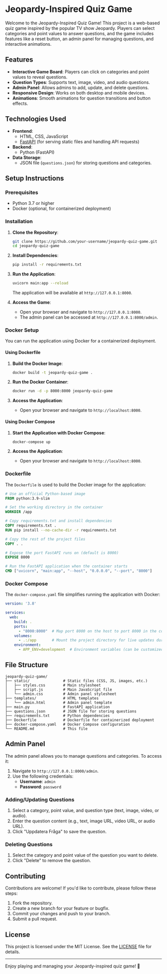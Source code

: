 # Jeopardy-Inspired Quiz Game

Welcome to the Jeopardy-Inspired Quiz Game! This project is a web-based quiz game inspired by the popular TV show Jeopardy. Players can select categories and point values to answer questions, and the game includes features like a reset button, an admin panel for managing questions, and interactive animations.

## Features

- **Interactive Game Board**: Players can click on categories and point values to reveal questions.
- **Question Types**: Supports text, image, video, and audio questions.
- **Admin Panel**: Allows admins to add, update, and delete questions.
- **Responsive Design**: Works on both desktop and mobile devices.
- **Animations**: Smooth animations for question transitions and button effects.

## Technologies Used

- **Frontend**:
  - HTML, CSS, JavaScript
  - [FastAPI](https://fastapi.tiangolo.com/) (for serving static files and handling API requests)
- **Backend**:
  - Python (FastAPI)
- **Data Storage**:
  - JSON file (`questions.json`) for storing questions and categories.

## Setup Instructions

### Prerequisites

- Python 3.7 or higher
- Docker (optional, for containerized deployment)

### Installation

1. **Clone the Repository**:
   ```bash
   git clone https://github.com/your-username/jeopardy-quiz-game.git
   cd jeopardy-quiz-game
   ```

2. **Install Dependencies**:
   ```bash
   pip install -r requirements.txt
   ```

3. **Run the Application**:
   ```bash
   uvicorn main:app --reload
   ```
   The application will be available at `http://127.0.0.1:8000`.

4. **Access the Game**:
   - Open your browser and navigate to `http://127.0.0.1:8000`.
   - The admin panel can be accessed at `http://127.0.0.1:8000/admin`.

### Docker Setup

You can run the application using Docker for a containerized deployment.

#### Using Dockerfile

1. **Build the Docker Image**:
   ```bash
   docker build -t jeopardy-quiz-game .
   ```

2. **Run the Docker Container**:
   ```bash
   docker run -d -p 8000:8000 jeopardy-quiz-game
   ```

3. **Access the Application**:
   - Open your browser and navigate to `http://localhost:8000`.

#### Using Docker Compose

1. **Start the Application with Docker Compose**:
   ```bash
   docker-compose up
   ```

2. **Access the Application**:
   - Open your browser and navigate to `http://localhost:8000`.

### Dockerfile

The `Dockerfile` is used to build the Docker image for the application:

```dockerfile
# Use an official Python-based image
FROM python:3.9-slim

# Set the working directory in the container
WORKDIR /app

# Copy requirements.txt and install dependencies
COPY requirements.txt .
RUN pip install --no-cache-dir -r requirements.txt

# Copy the rest of the project files
COPY . .

# Expose the port FastAPI runs on (default is 8000)
EXPOSE 8000

# Run the FastAPI application when the container starts
CMD ["uvicorn", "main:app", "--host", "0.0.0.0", "--port", "8000"]
```

### Docker Compose

The `docker-compose.yaml` file simplifies running the application with Docker:

```yaml
version: '3.8'

services:
  web:
    build: .
    ports:
      - "8000:8000"  # Map port 8000 on the host to port 8000 in the container
    volumes:
      - .:/app       # Mount the project directory for live updates during development
    environment:
      - APP_ENV=development  # Environment variables (can be customized)
```

## File Structure

```
jeopardy-quiz-game/
├── static/               # Static files (CSS, JS, images, etc.)
│   ├── styles.css        # Main stylesheet
│   ├── script.js         # Main JavaScript file
│   └── admin.css         # Admin panel stylesheet
├── templates/            # HTML templates
│   └── admin.html        # Admin panel template
├── main.py               # FastAPI application
├── questions.json        # JSON file for storing questions
├── requirements.txt      # Python dependencies
├── Dockerfile            # Dockerfile for containerized deployment
├── docker-compose.yaml   # Docker Compose configuration
└── README.md             # This file
```

## Admin Panel

The admin panel allows you to manage questions and categories. To access it:

1. Navigate to `http://127.0.0.1:8000/admin`.
2. Use the following credentials:
   - **Username**: `admin`
   - **Password**: `password`

### Adding/Updating Questions

1. Select a category, point value, and question type (text, image, video, or audio).
2. Enter the question content (e.g., text, image URL, video URL, or audio URL).
3. Click "Uppdatera Fråga" to save the question.

### Deleting Questions

1. Select the category and point value of the question you want to delete.
2. Click "Delete" to remove the question.

## Contributing

Contributions are welcome! If you'd like to contribute, please follow these steps:

1. Fork the repository.
2. Create a new branch for your feature or bugfix.
3. Commit your changes and push to your branch.
4. Submit a pull request.

## License

This project is licensed under the MIT License. See the [LICENSE](LICENSE) file for details.

---

Enjoy playing and managing your Jeopardy-inspired quiz game! 🎉
